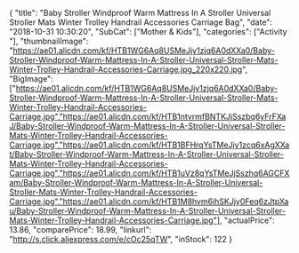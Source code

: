 {
	"title": "Baby Stroller Windproof Warm Mattress In A Stroller Universal Stroller Mats Winter Trolley Handrail Accessories Carriage Bag",
	"date": "2018-10-31 10:30:20",
	"SubCat": ["Mother & Kids"],
	"categories": ["Activity "],
	"thumbnailImage": "https://ae01.alicdn.com/kf/HTB1WG6Aq8USMeJjy1zjq6A0dXXa0/Baby-Stroller-Windproof-Warm-Mattress-In-A-Stroller-Universal-Stroller-Mats-Winter-Trolley-Handrail-Accessories-Carriage.jpg_220x220.jpg",
	"BigImage": ["https://ae01.alicdn.com/kf/HTB1WG6Aq8USMeJjy1zjq6A0dXXa0/Baby-Stroller-Windproof-Warm-Mattress-In-A-Stroller-Universal-Stroller-Mats-Winter-Trolley-Handrail-Accessories-Carriage.jpg","https://ae01.alicdn.com/kf/HTB1ntvrmfBNTKJjSszbq6yFrFXaJ/Baby-Stroller-Windproof-Warm-Mattress-In-A-Stroller-Universal-Stroller-Mats-Winter-Trolley-Handrail-Accessories-Carriage.jpg","https://ae01.alicdn.com/kf/HTB1BFHrqYsTMeJjy1zcq6xAgXXat/Baby-Stroller-Windproof-Warm-Mattress-In-A-Stroller-Universal-Stroller-Mats-Winter-Trolley-Handrail-Accessories-Carriage.jpg","https://ae01.alicdn.com/kf/HTB1uVz8qYsTMeJjSszhq6AGCFXam/Baby-Stroller-Windproof-Warm-Mattress-In-A-Stroller-Universal-Stroller-Mats-Winter-Trolley-Handrail-Accessories-Carriage.jpg","https://ae01.alicdn.com/kf/HTB1M8hvm6ihSKJjy0Feq6zJtpXau/Baby-Stroller-Windproof-Warm-Mattress-In-A-Stroller-Universal-Stroller-Mats-Winter-Trolley-Handrail-Accessories-Carriage.jpg"],
	"actualPrice": 13.86,
	"comparePrice": 18.99,
	"linkurl": "http://s.click.aliexpress.com/e/cOc25qTW",
	"inStock": 122
}
